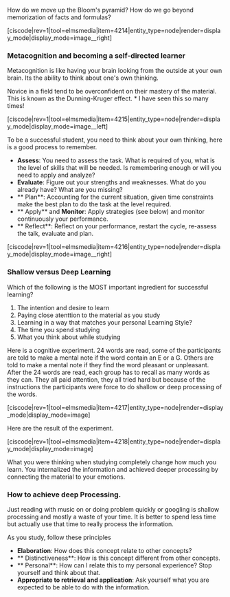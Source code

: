 How do we move up the Bloom's pyramid? How do we go beyond memorization of facts and formulas?

[ciscode|rev=1|tool=elmsmedia|item=4214|entity_type=node|render=display_mode|display_mode=image__right]

### Metacognition and becoming a self-directed learner

Metacognition is like having your brain looking from the outside at your own brain. Its the ability to think about one's own thinking.

Novice in a field tend to be overconfident on their mastery of the material. This is known as the Dunning-Kruger effect. * I have seen this so many times! 

[ciscode|rev=1|tool=elmsmedia|item=4215|entity_type=node|render=display_mode|display_mode=image__left]

To be a successful student, you need to think about your own thinking, here is a good process to remember. 

* **Assess**: You need to assess the task. What is required of you, what is the level of skills that will be needed. Is remembering enough or will you need to apply and analyze?
* **Evaluate**: Figure out your strengths and weaknesses. What do you already have? What are you missing?
* ** Plan**: Accounting for the current situation, given time constraints make the best plan to do the task at the level required. 
* ** Apply** and **Monitor**: Apply strategies (see below) and monitor continuously your performance. 
* ** Reflect**: Reflect on your performance, restart the cycle, re-assess the talk, evaluate and plan. 
 
[ciscode|rev=1|tool=elmsmedia|item=4216|entity_type=node|render=display_mode|display_mode=image__right]

### Shallow versus Deep Learning

Which of the following is the MOST important ingredient for successful learning? 

1.  The intention and desire to learn 
2.  Paying close atenttion to the material as you 
study 
3.  Learning in a way that matches your  personal Learning Style? 
4.  The time you spend studying 
5.  What you think about while studying 

Here is a cognitive experiment. 24 words are read, some of the participants are told to make a mental note if the word contain an E or a G. Others are told to make a mental note if they find the word pleasant or unpleasant. After the 24 words are read, each group has to recall as many words as they can. They all paid attention, they all tried hard but because of the instructions the participants were force to do shallow or deep processing of the words. 

[ciscode|rev=1|tool=elmsmedia|item=4217|entity_type=node|render=display_mode|display_mode=image]

Here are the result of the experiment. 

[ciscode|rev=1|tool=elmsmedia|item=4218|entity_type=node|render=display_mode|display_mode=image]

What you were thinking when studying completely change how much you learn. You internalized the information and achieved deeper processing by connecting the material to your emotions. 

### How to achieve deep Processing. 

Just reading with music on or doing problem quickly or googling is shallow processing and mostly a waste of your time. It is better to spend less time but actually use that time to really process the information.

As you study, follow these principles
* **Elaboration**: How does this concept relate to other concepts?
* ** Distinctiveness**: How is this concept different from other concepts. 
* ** Personal**: How can I relate this to my personal experience? Stop yourself and think about that. 
* **Appropriate to retrieval and application**: Ask yourself what you are expected to be able to do with the information. 

